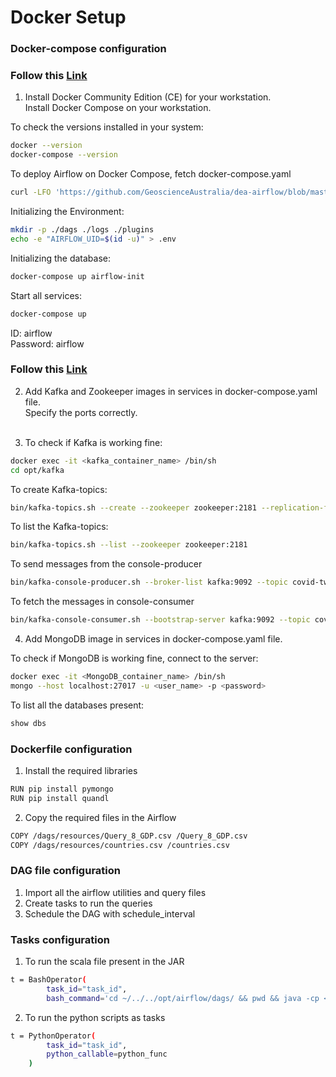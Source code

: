 # Docker Setup

### Docker-compose configuration

### Follow this [Link](https://airflow.apache.org/docs/apache-airflow/stable/start/docker.html#)

1. Install Docker Community Edition (CE) for your workstation. <br/>
Install Docker Compose on your workstation.<br/>

To check the versions installed in your system:
```bash
docker --version
docker-compose --version
```

To deploy Airflow on Docker Compose, fetch docker-compose.yaml
```bash
curl -LFO 'https://github.com/GeoscienceAustralia/dea-airflow/blob/master/docker-compose.workflow.yaml'
```

Initializing the Environment:
```bash
mkdir -p ./dags ./logs ./plugins
echo -e "AIRFLOW_UID=$(id -u)" > .env
```

Initializing the database:
```bash
docker-compose up airflow-init
```

Start all services:
```bash
docker-compose up
```

ID: airflow <br/>
Password: airflow

### Follow this [Link](https://github.com/wurstmeister/kafka-docker/blob/master/docker-compose.yml) 

2. Add Kafka and Zookeeper images in services in docker-compose.yaml file. <br/>
Specify the ports correctly. <br/><br/>

3. To check if Kafka is working fine:
```bash
docker exec -it <kafka_container_name> /bin/sh
cd opt/kafka
```

To create Kafka-topics:
```bash
bin/kafka-topics.sh --create --zookeeper zookeeper:2181 --replication-factor 1 --partitions 1 --topic covid-tweet
```

To list the Kafka-topics:
```bash
bin/kafka-topics.sh --list --zookeeper zookeeper:2181
```

To send messages from the console-producer
```bash
bin/kafka-console-producer.sh --broker-list kafka:9092 --topic covid-tweet
```

To fetch the messages in console-consumer
```bash
bin/kafka-console-consumer.sh --bootstrap-server kafka:9092 --topic covid-tweet --from-beginning
```

4. Add MongoDB image in services in docker-compose.yaml file.<br/>

To check if MongoDB is working fine, connect to the server:
```bash
docker exec -it <MongoDB_container_name> /bin/sh
mongo --host localhost:27017 -u <user_name> -p <password>
```

To list all the databases present:
```bash
show dbs
```

### Dockerfile configuration

1. Install the required libraries
```bash
RUN pip install pymongo
RUN pip install quandl
```

2. Copy the required files in the Airflow
```bash
COPY /dags/resources/Query_8_GDP.csv /Query_8_GDP.csv
COPY /dags/resources/countries.csv /countries.csv
```

### DAG file configuration

1. Import all the airflow utilities and query files
2. Create tasks to run the queries
3. Schedule the DAG with schedule_interval

### Tasks configuration

1. To run the scala file present in the JAR
```bash
t = BashOperator(
        task_id="task_id",
        bash_command='cd ~/../../opt/airflow/dags/ && pwd && java -cp <JAR_filename> <Scala_filename>'
```

2. To run the python scripts as tasks
```bash
t = PythonOperator(
        task_id="task_id",
        python_callable=python_func
    )
```

